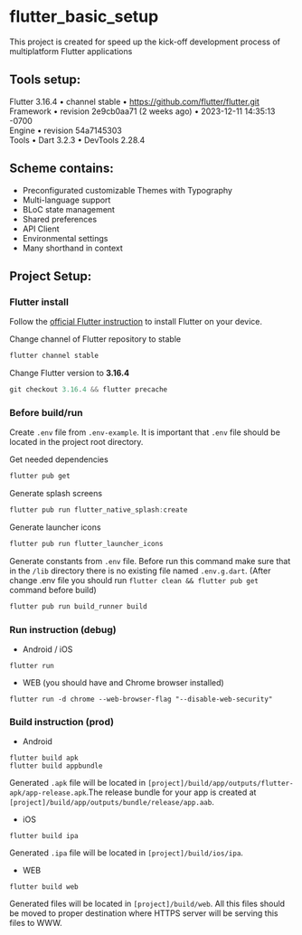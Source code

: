 # flutter_basic_setup

This project is created for speed up the kick-off development process of multiplatform Flutter applications

## Tools setup:
Flutter 3.16.4 • channel stable • https://github.com/flutter/flutter.git \
Framework • revision 2e9cb0aa71 (2 weeks ago) • 2023-12-11 14:35:13 -0700 \
Engine • revision 54a7145303 \
Tools • Dart 3.2.3 • DevTools 2.28.4

## Scheme contains:
* Preconfigurated customizable Themes with Typography
* Multi-language support
* BLoC state management
* Shared preferences
* API Client
* Environmental settings
* Many shorthand in context

## Project Setup:
### Flutter install

Follow the [official Flutter instruction](https://docs.flutter.dev/get-started/install) to install Flutter on your device.

Change channel of Flutter repository to stable
```powershell
flutter channel stable
```

Change Flutter version to **3.16.4**
```powershell
git checkout 3.16.4 && flutter precache
```

### Before build/run

Create `.env` file from `.env-example`. It is important that `.env` file should be located in the project root directory.

Get needed dependencies
```powershell
flutter pub get
```

Generate splash screens
```powershell
flutter pub run flutter_native_splash:create
```

Generate launcher icons
```powershell
flutter pub run flutter_launcher_icons
```

Generate constants from `.env` file. Before run this command make sure that in the `/lib` directory there is no existing file named `.env.g.dart`.
(After change .env file you should run `flutter clean && flutter pub get` command before build)
```powershell
flutter pub run build_runner build
```

### Run instruction (debug)

* Android / iOS
```
flutter run
```

* WEB (you should have and Chrome browser installed)
```
flutter run -d chrome --web-browser-flag "--disable-web-security"
```

### Build instruction (prod)
* Android
```
flutter build apk
flutter build appbundle
```
Generated `.apk` file will be located in `[project]/build/app/outputs/flutter-apk/app-release.apk`.The release bundle for your app is created at `[project]/build/app/outputs/bundle/release/app.aab`.

* iOS
```
flutter build ipa
```
Generated `.ipa` file will be located in `[project]/build/ios/ipa`.

* WEB
```
flutter build web
```
Generated files will be located in `[project]/build/web`. All this files should be moved to proper destination where HTTPS server will be serving this files to WWW.